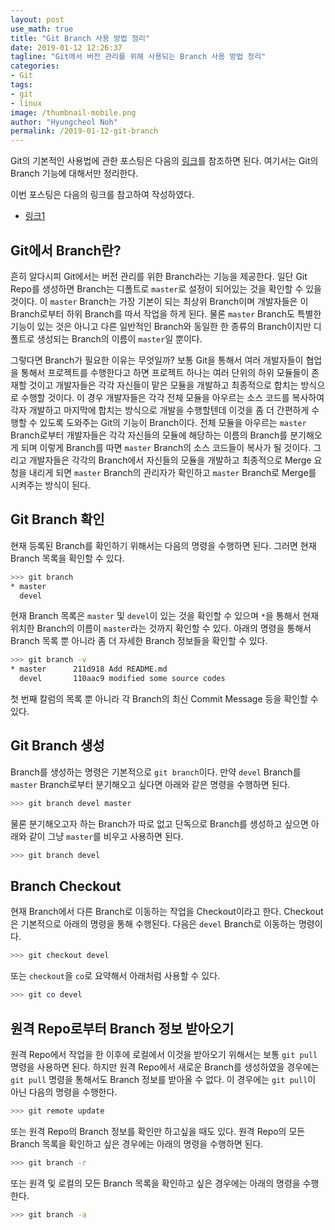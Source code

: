 ```yaml
---
layout: post
use_math: true
title: "Git Branch 사용 방법 정리"
date: 2019-01-12 12:26:37
tagline: "Git에서 버전 관리를 위해 사용되는 Branch 사용 방법 정리"
categories:
- Git
tags:
- git
- linux
image: /thumbnail-mobile.png
author: "Hyungcheol Noh"
permalink: /2019-01-12-git-branch
---
```


Git의 기본적인 사용법에 관한 포스팅은 다음의 [링크](https://hcnoh.github.io/2018-08-20-git-basic-usage)를 참조하면 된다. 여기서는 Git의 Branch 기능에 대해서만 정리한다.

이번 포스팅은 다음의 링크를 참고하여 작성하였다.
- [링크1](https://mylko72.gitbooks.io/git/content/branch/checkout.html)

## Git에서 Branch란?
흔히 알다시피 Git에서는 버전 관리를 위한 Branch라는 기능을 제공한다. 일단 Git Repo를 생성하면 Branch는 디폴트로 `master`로 설정이 되어있는 것을 확인할 수 있을 것이다. 이 `master` Branch는 가장 기본이 되는 최상위 Branch이며 개발자들은 이 Branch로부터 하위 Branch를 따서 작업을 하게 된다. 물론 `master` Branch도 특별한 기능이 있는 것은 아니고 다른 일반적인 Branch와 동일한 한 종류의 Branch이지만 디폴트로 생성되는 Branch의 이름이 `master`일 뿐이다.

그렇다면 Branch가 필요한 이유는 무엇일까? 보통 Git을 통해서 여러 개발자들이 협업을 통해서 프로젝트를 수행한다고 하면 프로젝트 하나는 여러 단위의 하위 모듈들이 존재할 것이고 개발자들은 각각 자신들이 맡은 모듈을 개발하고 최종적으로 합치는 방식으로 수행할 것이다. 이 경우 개발자들은 각각 전체 모듈을 아우르는 소스 코드를 복사하여 각자 개발하고 마지막에 합치는 방식으로 개발을 수행할텐데 이것을 좀 더 간편하게 수행할 수 있도록 도와주는 Git의 기능이 Branch이다. 전체 모듈을 아우르는 `master` Branch로부터 개발자들은 각각 자신들의 모듈에 해당하는 이름의 Branch를 분기해오게 되며 이렇게 Branch를 따면 `master` Branch의 소스 코드들이 복사가 될 것이다. 그리고 개발자들은 각각의 Branch에서 자신들의 모듈을 개발하고 최종적으로 Merge 요청을 내리게 되면 `master` Branch의 관리자가 확인하고 `master` Branch로 Merge를 시켜주는 방식이 된다.

## Git Branch 확인
현재 등록된 Branch를 확인하기 위해서는 다음의 명령을 수행하면 된다. 그러면 현재 Branch 목록을 확인할 수 있다.

```bash
>>> git branch
* master
  devel
```
현재 Branch 목록은 `master` 및 `devel`이 있는 것을 확인할 수 있으며 `*`을 통해서 현재 위치한 Branch의 이름이 `master`라는 것까지 확인할 수 있다. 아래의 명령을 통해서 Branch 목록 뿐 아니라 좀 더 자세한 Branch 정보들을 확인할 수 있다.

```bash
>>> git branch -v
* master      211d918 Add README.md
  devel       110aac9 modified some source codes
```

첫 번째 칼럼의 목록 뿐 아니라 각 Branch의 최신 Commit Message 등을 확인할 수 있다.

## Git Branch 생성
Branch를 생성하는 명령은 기본적으로 `git branch`이다. 만약 `devel` Branch를 `master` Branch로부터 분기해오고 싶다면 아래와 같은 명령을 수행하면 된다.

```bash
>>> git branch devel master
```

물론 분기해오고자 하는 Branch가 따로 없고 단독으로 Branch를 생성하고 싶으면 아래와 같이 그냥 `master`를 비우고 사용하면 된다.

```bash
>>> git branch devel
```

## Branch Checkout
현재 Branch에서 다른 Branch로 이동하는 작업을 Checkout이라고 한다. Checkout은 기본적으로 아래의 명령을 통해 수행된다. 다음은 `devel` Branch로 이동하는 명령이다.

```bash
>>> git checkout devel
```

또는 `checkout`을 `co`로 요약해서 아래처럼 사용할 수 있다.

```bash
>>> git co devel
```

## 원격 Repo로부터 Branch 정보 받아오기
원격 Repo에서 작업을 한 이후에 로컬에서 이것을 받아오기 위해서는 보통 `git pull` 명령을 사용하면 된다. 하지만 원격 Repo에서 새로운 Branch를 생성하였을 경우에는 `git pull` 명령을 통해서도 Branch 정보를 받아올 수 없다. 이 경우에는 `git pull`이 아닌 다음의 명령을 수행한다.

```bash
>>> git remote update
```

또는 원격 Repo의 Branch 정보를 확인만 하고싶을 때도 있다. 원격 Repo의 모든 Branch 목록을 확인하고 싶은 경우에는 아래의 명령을 수행하면 된다.

```bash
>>> git branch -r
```

또는 원격 및 로컬의 모든 Branch 목록을 확인하고 싶은 경우에는 아래의 명령을 수행한다.

```bash
>>> git branch -a
```

